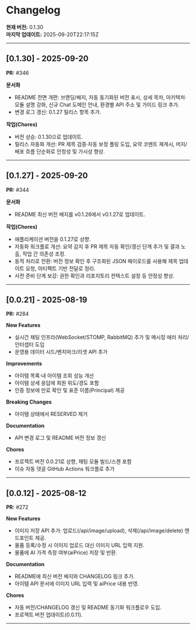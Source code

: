 # Changelog

**현재 버전:** 0.1.30  
**마지막 업데이트:** 2025-09-20T22:17:15Z  

---

## [0.1.30] - 2025-09-20

**PR:** #346  

**문서화**
- README 전면 개편: 브랜딩/배지, 자동 동기화된 버전 표시, 상세 목차, 아키텍처·모듈 설명 강화, 신규 Chat 도메인 안내, 환경별 API 주소 및 가이드 링크 추가.
- 변경 로그 갱신: 0.1.27 릴리스 항목 추가.

**작업(Chores)**
- 버전 상승: 0.1.30으로 업데이트.
- 릴리스 자동화 개선: PR 제목 검증·자동 보정 폴링 도입, 요약 코멘트 재게시, 머지/배포 흐름 단순화로 안정성 및 가시성 향상.

---

## [0.1.27] - 2025-09-20

**PR:** #344  

**문서화**
- README 최신 버전 배지를 v0.1.26에서 v0.1.27로 업데이트.

**작업(Chores)**
- 애플리케이션 버전을 0.1.27로 상향.
- 자동화 워크플로 개선: 요약 감지 후 PR 제목 자동 확인/갱신 단계 추가 및 결과 노출, 작업 간 의존성 조정.
- 동적 처리로 전환: 버전 정보 확인 후 구조화된 JSON 페이로드를 사용해 제목 업데이트 요청, 아티팩트 기반 전달로 정리.
- 사전 준비 단계 보강: 권한 확인과 리포지토리 컨텍스트 설정 등 안정성 향상.

---

## [0.0.21] - 2025-08-19

**PR:** #284  

**New Features**
- 실시간 채팅 인프라(WebSocket/STOMP, RabbitMQ) 추가 및 메시징 에러 처리/인터셉터 도입
- 운영용 데이터 시드/벤치마크/리셋 API 추가

**Improvements**
- 아이템 목록·내 아이템 조회 성능 개선
- 아이템 상세 응답에 회원 위도/경도 포함
- 인증 정보에 만료 확인 및 표준 이름(Principal) 제공

**Breaking Changes**
- 아이템 상태에서 RESERVED 제거

**Documentation**
- API 변경 로그 및 README 버전 정보 갱신

**Chores**
- 프로젝트 버전 0.0.21로 상향, 채팅 모듈 빌드/스캔 포함
- 이슈 자동 댓글 GitHub Actions 워크플로 추가

---

## [0.0.12] - 2025-08-12

**PR:** #272  

**New Features**
- 이미지 저장 API 추가: 업로드(/api/image/upload), 삭제(/api/image/delete) 엔드포인트 제공.
- 물품 등록/수정 시 이미지 업로드 대신 이미지 URL 입력 지원.
- 물품에 AI 가격 측정 여부(aiPrice) 저장 및 반환.

**Documentation**
- README에 최신 버전 배지와 CHANGELOG 링크 추가.
- 아이템 API 문서에 이미지 URL 입력 및 aiPrice 내용 반영.

**Chores**
- 자동 버전/CHANGELOG 갱신 및 README 동기화 워크플로우 도입.
- 프로젝트 버전 업데이트(0.0.11).

---

